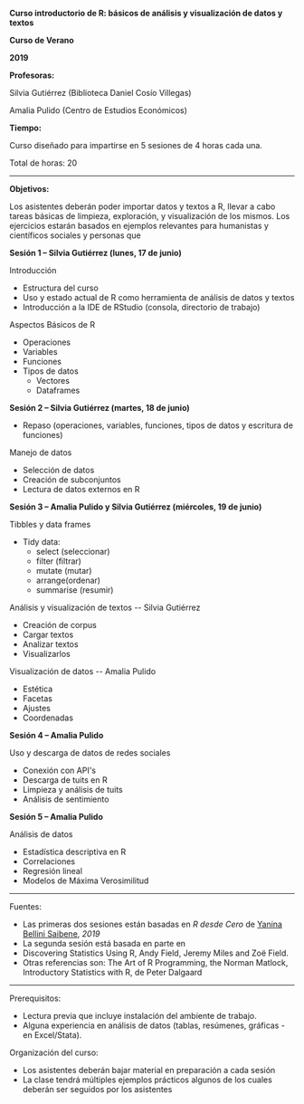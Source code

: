 **Curso introductorio de R: básicos de análisis y visualización de datos y textos**

**Curso de Verano**

**2019**

**Profesoras:**

Silvia Gutiérrez (Biblioteca Daniel Cosío Villegas)

Amalia Pulido (Centro de Estudios Económicos)

**Tiempo:**

Curso diseñado para impartirse en 5 sesiones de 4 horas cada una.

Total de horas: 20

** **

**Objetivos:**

Los asistentes deberán poder importar datos y textos a R, llevar a cabo tareas básicas de limpieza, exploración, y visualización de los mismos. Los ejercicios estarán basados en ejemplos relevantes para humanistas y científicos sociales y personas que

**Sesión 1 – Silvia Gutiérrez (lunes, 17 de junio)**

Introducción

- Estructura del curso
- Uso y estado actual de R como herramienta de análisis de datos y textos
- Introducción a la IDE de RStudio (consola, directorio de trabajo)

Aspectos Básicos de R

- Operaciones
- Variables
- Funciones
- Tipos de datos
  - Vectores
  - Dataframes


**Sesión 2 –  Silvia Gutiérrez (martes, 18 de junio)**


- Repaso (operaciones, variables, funciones, tipos de datos y escritura de funciones)

Manejo de datos

- Selección de datos
- Creación de subconjuntos
- Lectura de datos externos en R


**Sesión 3 – Amalia Pulido y Silvia Gutiérrez (miércoles, 19 de junio)**

Tibbles y data frames
- Tidy data:
  - select (seleccionar)
  - filter (filtrar)
  - mutate (mutar)
  - arrange(ordenar)
  - summarise (resumir)

Análisis y visualización de textos -- Silvia Gutiérrez

- Creación de corpus
- Cargar textos
- Analizar textos
- Visualizarlos

Visualización de datos -- Amalia Pulido

- Estética
- Facetas
- Ajustes
- Coordenadas



**Sesión 4 – Amalia Pulido**

Uso y descarga de datos de redes sociales

- Conexión con API&#39;s
- Descarga de tuits en R
- Limpieza y análisis de tuits
- Análisis de sentimiento

**Sesión 5 – Amalia Pulido**

Análisis de datos

- Estadística descriptiva en R
- Correlaciones
- Regresión lineal
- Modelos de Máxima Verosimilitud

-----

 Fuentes:

- Las primeras dos sesiones están basadas en  _R desde Cero_ de [Yanina Bellini Saibene](https://twitter.com/yabellini), *2019*
- La segunda sesión está basada en parte en 
- Discovering Statistics Using R, Andy Field, Jeremy Miles and Zoë Field.
- Otras referencias son: The Art of R Programming, the Norman Matlock, Introductory Statistics with R, de Peter Dalgaard

-----

Prerequisitos:

-  Lectura previa que incluye instalación del ambiente de trabajo.
-  Alguna experiencia en análisis de datos (tablas, resúmenes, gráficas - en Excel/Stata).

 Organización del curso:

- Los asistentes deberán bajar material en preparación a cada sesión
- La clase tendrá múltiples ejemplos prácticos algunos de los cuales deberán ser seguidos por los asistentes
